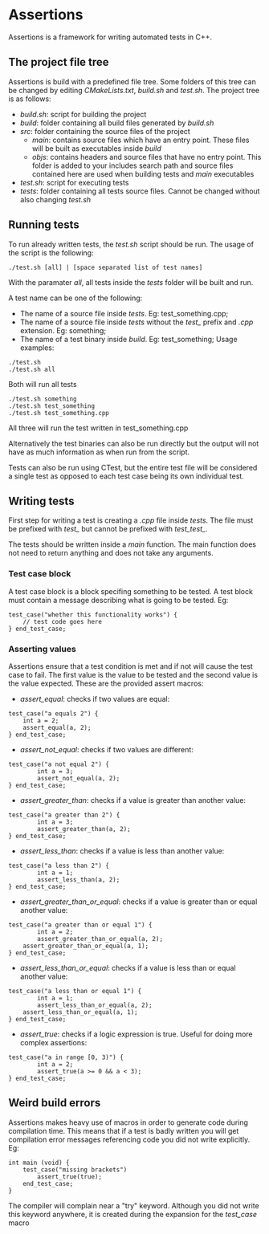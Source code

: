 # Assertions
Assertions is a framework for writing automated tests in C++.

## The project file tree
Assertions is build with a predefined file tree. Some folders of this tree can be changed by editing _CMakeLists.txt_, _build.sh_ and _test.sh_. The project tree is as follows:
- _build.sh_: script for building the project
- _build_: folder containing all build files generated by _build.sh_
- _src_: folder containing the source files of the project
	- _main_: contains source files which have an entry point. These files will be built as executables inside _build_
	- _objs_: contains headers and source files that have no entry point. This folder is added to your includes search path and source files contained here are used when building tests and _main_ executables
- _test.sh_: script for executing tests
- _tests_: folder containing all tests source files. Cannot be changed without also changing _test.sh_ 

## Running tests
To run already written tests, the _test.sh_ script should be run. The usage of the script is the following: 
```
./test.sh [all] | [space separated list of test names]
```
With the paramater _all_, all tests inside the _tests_ folder will be built and run.

A test name can be one of the following:
* The name of a source file inside _tests_. Eg: test_something.cpp;
* The name of a source file inside _tests_ without the _test\__ prefix and _.cpp_ extension. Eg: something;
* The name of a test binary inside _build_. Eg: test_something;
Usage examples:
```
./test.sh
./test.sh all
```
Both will run all tests
```
./test.sh something
./test.sh test_something
./test.sh test_something.cpp
```
All three will run the test written in test\_something.cpp

Alternatively the test binaries can also be run directly but the output will not have as much information as when run from the script.

Tests can also be run using CTest, but the entire test file will be considered a single test as opposed to each test case being its own individual test.

## Writing tests
First step for writing a test is creating a _.cpp_ file inside _tests_. The file must be prefixed with _test\__ but cannot be prefixed with _test\_test\__.

The tests should be written inside a _main_ function. The main function does not need to return anything and does not take any arguments.

### Test case block
A test case block is a block specifing something to be tested. A test block must contain a message describing what is going to be tested. Eg:
```
test_case("whether this functionality works") {
	// test code goes here
} end_test_case;
```

### Asserting values
Assertions ensure that a test condition is met and if not will cause the test case to fail. The first value is the value to be tested and the second value is the value expected. These are the provided assert macros:
* _assert\_equal_: checks if two values are equal:
```
test_case("a equals 2") {
	int a = 2;
	assert_equal(a, 2);
} end_test_case;
```
* _assert\_not\_equal_: checks if two values are different:
```
test_case("a not equal 2") {
        int a = 3;
        assert_not_equal(a, 2);
} end_test_case;
```
* _assert\_greater\_than_: checks if a value is greater than another value:
```
test_case("a greater than 2") {
        int a = 3;
        assert_greater_than(a, 2);
} end_test_case;
```
* _assert\_less\_than_: checks if a value is less than another value:
```
test_case("a less than 2") {
        int a = 1;
        assert_less_than(a, 2);
} end_test_case;
```
* _assert\_greater\_than\_or\_equal_: checks if a value is greater than or equal another value:
```
test_case("a greater than or equal 1") {
        int a = 2;
        assert_greater_than_or_equal(a, 2);
	assert_greater_than_or_equal(a, 1);
} end_test_case;
```
* _assert\_less\_than\_or\_equal_: checks if a value is less than or equal another value:
```
test_case("a less than or equal 1") {
        int a = 1;
        assert_less_than_or_equal(a, 2);
	assert_less_than_or_equal(a, 1);
} end_test_case;
```
* _assert\_true_: checks if a logic expression is true. Useful for doing more complex assertions:
```
test_case("a in range [0, 3)") {
        int a = 2;
        assert_true(a >= 0 && a < 3);
} end_test_case;
```
## Weird build errors
Assertions makes heavy use of macros in order to generate code during compilation time. This means that if a test is badly written you will get compilation error messages referencing code you did not write explicitly. Eg:
```
int main (void) {
	test_case("missing brackets")
		assert_true(true);
	end_test_case;
}
```
The compiler will complain near a "try" keyword. Although you did not write this keyword anywhere, it is created during the expansion for the _test\_case_ macro



